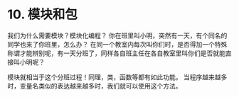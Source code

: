 # 10. 模块和包
我们为什么需要模块？模块化编程？
你在班里叫小明，突然有一天，有个同名的同学也来了你班里，怎么办？
在同一个教室内每次叫你们时，是否得加一个特殊称谓才能辨别呢，有一天分班了，同样各自班主任在各自教室里叫你们是否就能直接叫小明呢？

模块就相当于这个分班过程！同理，类，函数等都有如此功能。
当程序越来越多时，变量名类似的表达越来越多时，我们就可以使用这个方法。
